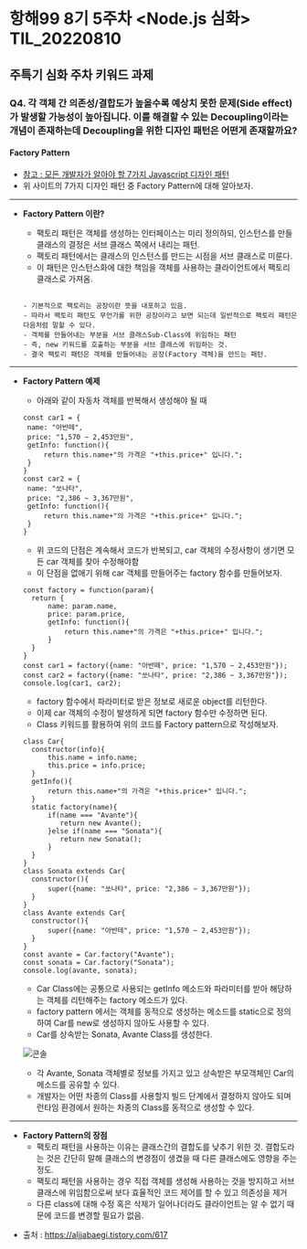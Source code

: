 # 항해99 8기 5주차 <Node.js 심화> TIL_20220810 #
## 주특기 심화 주차 키워드 과제 ##
### Q4. 각 객체 간 의존성/결합도가 높을수록 예상치 못한 문제(Side effect)가 발생할 가능성이 높아집니다. 이를 해결할 수 있는 Decoupling이라는 개념이 존재하는데 Decoupling을 위한 디자인 패턴은 어떤게 존재할까요? ###
#### Factory Pattern ####
- [참고 : 모든 개발자가 알아야 할 7가지 Javascript 디자인 패턴](https://javascript.plainenglish.io/7-javascript-design-patterns-every-developer-should-know-df9c40e7debf)
- 위 사이트의 7가지 디자인 패턴 중 Factory Pattern에 대해 알아보자.
---
* **Factory Pattern 이란?**
  - 팩토리 패턴은 객체를 생성하는 인터페이스는 미리 정의하되, 인스턴스를 만들 클래스의 결정은 서브 클래스 쪽에서 내리는 패턴.
  - 팩토리 패턴에서는 클래스의 인스턴스를 만드는 시점을 서브 클래스로 미룬다.
  - 이 패턴은 인스턴스화에 대한 책임을 객체를 사용하는 클라이언트에서 팩토리 클래스로 가져옴. 
  
  ```
 
  - 기본적으로 팩토리는 공장이란 뜻을 내포하고 있음. 
  - 따라서 팩토리 패턴도 무언가를 위한 공장이라고 보면 되는데 일반적으로 팩토리 패턴은 다음처럼 말할 수 있다.
  - 객체를 만들어내는 부분을 서브 클래스Sub-Class에 위임하는 패턴
  - 즉, new 키워드를 호출하는 부분을 서브 클래스에 위임하는 것. 
  - 결국 팩토리 패턴은 객체를 만들어내는 공장(Factory 객체)을 만드는 패턴.
  
  ```
---
* **Factory Pattern 예제**
  - 아래와 같이 자동차 객체를 반복해서 생성해야 될 때
   ```
  const car1 = {
    name: "아반떼",
    price: "1,570 ~ 2,453만원",
    getInfo: function(){
    	return this.name+"의 가격은 "+this.price+" 입니다.";
    }
  }
  const car2 = {
    name: "쏘나타",
    price: "2,386 ~ 3,367만원",
    getInfo: function(){
    	return this.name+"의 가격은 "+this.price+" 입니다.";
    }
  }
   ```
  - 위 코드의 단점은 계속해서 코드가 반복되고, car 객체의 수정사항이 생기면 모든 car 객체를 찾아 수정해야함
  - 이 단점을 없애기 위해 car 객체를 만들어주는 factory 함수를 만들어보자.
  ```
  const factory = function(param){
    return {
        name: param.name,
        price: param.price,
        getInfo: function(){
            return this.name+"의 가격은 "+this.price+" 입니다.";
        }
    }
  }
  const car1 = factory({name: "아반떼", price: "1,570 ~ 2,453만원"});
  const car2 = factory({name: "쏘나타", price: "2,386 ~ 3,367만원"});
  console.log(car1, car2);
  ```
  - factory 함수에서 파라미터로 받은 정보로 새로운 object를 리턴한다.
  - 이제 car 객체의 수정이 발생하게 되면 factory 함수만 수정하면 된다.
  - Class 키워드를 활용하여 위의 코드를 Factory pattern으로 작성해보자.
  ```
  class Car{
    constructor(info){
        this.name = info.name;
        this.price = info.price;
    }
    getInfo(){
        return this.name+"의 가격은 "+this.price+" 입니다.";
    }
    static factory(name){
        if(name === "Avante"){
           return new Avante();
        }else if(name === "Sonata"){
           return new Sonata();
        }
    }
  }
  class Sonata extends Car{
    constructor(){
        super({name: "쏘나타", price: "2,386 ~ 3,367만원"});
    }
  }
  class Avante extends Car{
    constructor(){
        super({name: "아반테", price: "1,570 ~ 2,453만원"});
    }
  }
  const avante = Car.factory("Avante");
  const sonata = Car.factory("Sonata");
  console.log(avante, sonata);
  ```
  - Car Class에는 공통으로 사용되는 getInfo 메소드와 파라미터를 받아 해당하는 객체를 리턴해주는 factory 메소드가 있다.
  - factory pattern 에서는 객체를 동적으로 생성하는 메소드를 static으로 정의하여 Car를 new로 생성하지 않아도 사용할 수 있다.
  - Car를 상속받는 Sonata, Avante Class를 생성한다.
  
  ![콘솔](https://user-images.githubusercontent.com/109029407/183864956-2fc0d7e0-bdb4-4a3d-a8c3-f7cbe8fe4829.png)
  
  - 각 Avante, Sonata 객체별로 정보를 가지고 있고 상속받은 부모객체인 Car의 메소드를 공유할 수 있다.
  - 개발자는 어떤 차종의 Class를 사용할지 빌드 단계에서 결정하지 않아도 되며 런타임 환경에서 원하는 차종의 Class를 동적으로 생성할 수 있다.
---
* **Factory Pattern의 장점**
  - 팩토리 패턴을 사용하는 이유는 클래스간의 결합도를 낮추기 위한 것. 결합도라는 것은 간단히 말해 클래스의 변경점이 생겼을 때 다른 클래스에도 영향을 주는 정도. 
  - 팩토리 패턴을 사용하는 경우 직접 객체를 생성해 사용하는 것을 방지하고 서브 클래스에 위임함으로써 보다 효율적인 코드 제어를 할 수 있고 의존성을 제거
  - 다른 class에 대해 수정 혹은 삭제가 일어나더라도 클라이언트는 알 수 없기 때문에 코드를 변경할 필요가 없음.
  
- 출처 : https://aljjabaegi.tistory.com/617
